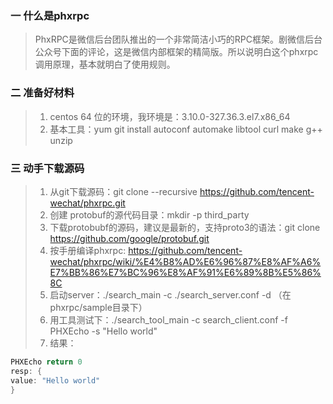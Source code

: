 ### 一 什么是phxrpc

> PhxRPC是微信后台团队推出的一个非常简洁小巧的RPC框架。剧微信后台公众号下面的评论，这是微信内部框架的精简版。所以说明白这个phxrpc调用原理，基本就明白了使用规则。

### 二 准备好材料

> 1. centos 64 位的环境，我环境是：3.10.0-327.36.3.el7.x86_64
> 2. 基本工具：yum git install autoconf automake libtool curl make g++ unzip

### 三 动手下载源码
>1.  从git下载源码：git clone --recursive https://github.com/tencent-wechat/phxrpc.git
>2. 创建 protobuf的源代码目录：mkdir -p third_party
>3. 下载protobubf的源码，建议是最新的，支持proto3的语法：git clone https://github.com/google/protobuf.git
>4. 按手册编译phxrpc: https://github.com/tencent-wechat/phxrpc/wiki/%E4%B8%AD%E6%96%87%E8%AF%A6%E7%BB%86%E7%BC%96%E8%AF%91%E6%89%8B%E5%86%8C
>5. 启动server：./search_main -c ./search_server.conf -d （在phxrpc/sample目录下）
>6. 用工具测试下：./search_tool_main -c search_client.conf -f PHXEcho -s "Hello world"
>7. 结果：
```c++
PHXEcho return 0
resp: {
value: "Hello world"
}
```
